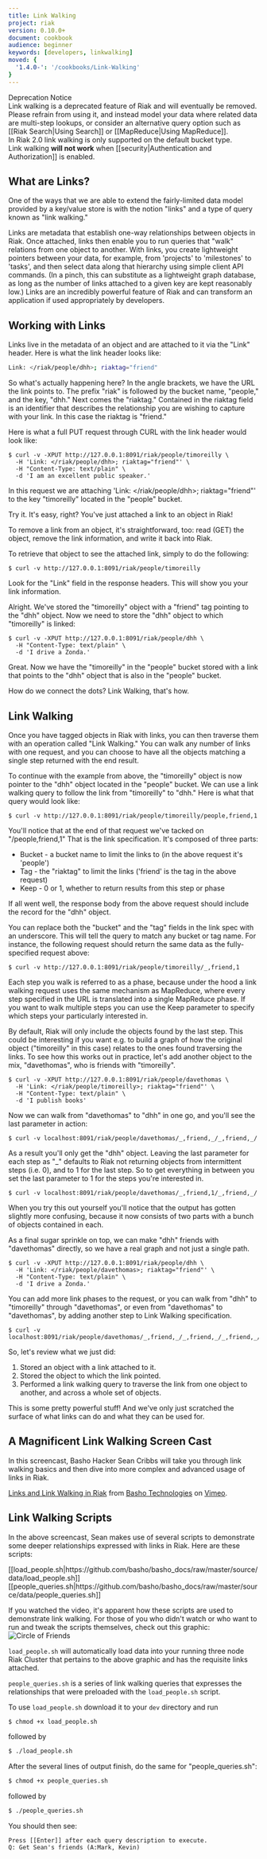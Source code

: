 ```yaml
---
title: Link Walking
project: riak
version: 0.10.0+
document: cookbook
audience: beginner
keywords: [developers, linkwalking]
moved: {
  '1.4.0-': '/cookbooks/Link-Walking'
}
---
```


<div class="info"><div class="title">Deprecation Notice</div>Link walking is a deprecated feature of Riak and will eventually be removed. Please refrain from using it, and instead model your data where related data are multi-step lookups, or consider an alternative query option such as [[Riak Search|Using Search]] or [[MapReduce|Using MapReduce]].
<br />
In Riak 2.0 link walking is only supported on the default bucket type.
<br />
Link walking <strong>will not work</strong> when [[security|Authentication and Authorization]] is enabled.
</div>

## What are Links?

One of the ways that we are able to extend the fairly-limited data model provided by a key/value store is with the notion "links" and a type of query known as "link walking."

Links are metadata that establish one-way relationships between objects in Riak. Once attached, links then enable you to run queries that "walk" relations from one object to another. With links, you create lightweight pointers between your data, for example, from 'projects' to 'milestones' to 'tasks', and then select data along that hierarchy using simple client API commands. (In a pinch, this can substitute as a lightweight graph database, as long as the number of links attached to a given key are kept reasonably low.) Links are an incredibly powerful feature of Riak and can transform an application if used appropriately by developers.

## Working with Links

Links live in the metadata of an object and are attached to it via the "Link" header. Here is what the link header looks like:

```bash
Link: </riak/people/dhh>; riaktag="friend"
```

So what's actually happening here? In the angle brackets, we have the URL the link points to. The prefix "riak" is followed by the bucket name, "people," and the key, "dhh." Next comes the "riaktag." Contained in the riaktag field is an identifier that describes the relationship you are wishing to capture with your link. In this case the riaktag is "friend."

Here is what a full PUT request through CURL with the link header would look like:

```
$ curl -v -XPUT http://127.0.0.1:8091/riak/people/timoreilly \
  -H 'Link: </riak/people/dhh>; riaktag="friend"' \
  -H "Content-Type: text/plain" \
  -d 'I am an excellent public speaker.'
```

In this request we are attaching 'Link: &lt;/riak/people/dhh&gt;; riaktag="friend"' to the key "timoreilly" located in the "people" bucket.

Try it. It's easy, right? You've just attached a link to an object in Riak!

<div class="info">To remove a link from an object, it's straightforward, too: read (GET) the object, remove the link information, and write it back into Riak.</div>

To retrieve that object to see the attached link, simply to do the following:

```curl
$ curl -v http://127.0.0.1:8091/riak/people/timoreilly
```

Look for the "Link" field in the response headers. This will show you your link information.

Alright. We've stored the "timoreilly" object with a "friend" tag pointing to the "dhh" object. Now we need to store the "dhh" object to which "timoreilly" is linked:

```
$ curl -v -XPUT http://127.0.0.1:8091/riak/people/dhh \
  -H "Content-Type: text/plain" \
  -d 'I drive a Zonda.'
```

Great. Now we have the "timoreilly" in the "people" bucket stored with a link that points to the "dhh" object that is also in the "people" bucket.

How do we connect the dots? Link Walking, that's how.

## Link Walking

Once you have tagged objects in Riak with links, you can then traverse them with an operation called "Link Walking." You can walk any number of links with one request, and you can choose to have all the objects matching a single step returned with the end result.

To continue with the example from above, the "timoreilly" object is now pointer to the "dhh" object located in the "people" bucket. We can use a link walking query to follow the link from "timoreilly" to "dhh." Here is what that query would look like:

```curl
$ curl -v http://127.0.0.1:8091/riak/people/timoreilly/people,friend,1
```

You'll notice that at the end of that request we've tacked on "/people,friend,1" That is the link specification. It's composed of three parts:

* Bucket - a bucket name to limit the links to (in the above request it's 'people')
* Tag - the "riaktag" to limit the links ('friend' is the tag in the above request)
* Keep - 0 or 1, whether to return results from this step or phase

If all went well, the response body from the above request should include the record for the "dhh" object.

You can replace both the "bucket" and the "tag" fields in the link spec with an underscore. This will tell the query to match any bucket or tag name. For instance, the following request should return the same data as the fully-specified request above:

```curl
$ curl -v http://127.0.0.1:8091/riak/people/timoreilly/_,friend,1
```

Each step you walk is referred to as a phase, because under the hood a link walking request uses the same mechanism as MapReduce, where every step specified in the URL is translated into a single MapReduce phase. If you want to walk multiple steps you can use the Keep parameter to specify which steps your particularly interested in.

By default, Riak will only include the objects found by the last step. This could be interesting if you want e.g. to build a graph of how the original object ("timoreilly" in this case) relates to the ones found traversing the links. To see how this works out in practice, let's add another object to the mix, "davethomas", who is friends with "timoreilly".

```
$ curl -v -XPUT http://127.0.0.1:8091/riak/people/davethomas \
  -H 'Link: </riak/people/timoreilly>; riaktag="friend"' \
  -H "Content-Type: text/plain" \
  -d 'I publish books'
```

Now we can walk from "davethomas" to "dhh" in one go, and you'll see the last parameter in action:

```curl
$ curl -v localhost:8091/riak/people/davethomas/_,friend,_/_,friend,_/
```

As a result you'll only get the "dhh" object. Leaving the last parameter for each step as "_" defaults to Riak not returning objects from intermittent steps (i.e. 0), and to 1 for the last step. So to get everything in between you set the last parameter to 1 for the steps you're interested in.

```curl
$ curl -v localhost:8091/riak/people/davethomas/_,friend,1/_,friend,_/
```

When you try this out yourself you'll notice that the output has gotten slightly more confusing, because it now consists of two parts with a bunch of objects contained in each.

As a final sugar sprinkle on top, we can make "dhh" friends with "davethomas" directly, so we have a real graph and not just a single path.

```
$ curl -v -XPUT http://127.0.0.1:8091/riak/people/dhh \
  -H 'Link: </riak/people/davethomas>; riaktag="friend"' \
  -H "Content-Type: text/plain" \
  -d 'I drive a Zonda.'
```

You can add more link phases to the request, or you can walk from "dhh" to "timoreilly" through "davethomas", or even from "davethomas" to "davethomas", by adding another step to Link Walking specification.

```curl
$ curl -v localhost:8091/riak/people/davethomas/_,friend,_/_,friend,_/_,friend,_/
```

So, let's review what we just did:

1. Stored an object with a link attached to it.
2. Stored the object to which the link pointed.
3. Performed a link walking query to traverse the link from one object to another, and across a whole set of objects.

This is some pretty powerful stuff! And we've only just scratched the surface of what links can do and what they can be used for.

## A Magnificent Link Walking Screen Cast

In this screencast, Basho Hacker Sean Cribbs will take you through link walking basics and then dive into more complex and advanced usage of links in Riak.

<div style="display:none" class="iframe-video" id="http://player.vimeo.com/video/14563219"></div>

<p><a href="http://vimeo.com/14563219">Links and Link Walking in Riak</a> from <a href="http://vimeo.com/bashotech">Basho Technologies</a> on <a href="http://vimeo.com">Vimeo</a>.</p>

## Link Walking Scripts

In the above screencast, Sean makes use of several scripts to demonstrate some deeper relationships expressed with links in Riak. Here are these scripts:

<dl>
<dt>[[load_people.sh|https://github.com/basho/basho_docs/raw/master/source/data/load_people.sh]]</dt>
<dt>[[people_queries.sh|https://github.com/basho/basho_docs/raw/master/source/data/people_queries.sh]]</dt>
</dl>

If you watched the video, it's apparent how these scripts are used to demonstrate link walking. For those of you who didn't watch or who want to run and tweak the scripts themselves, check out this graphic:
![Circle of Friends](/images/circle-of-friends.png)

`load_people.sh` will automatically load data into your running three node Riak Cluster that pertains to the above graphic and has the requisite links attached.

`people_queries.sh` is a series of link walking queries that expresses the relationships that were preloaded with the `load_people.sh` script.

To use `load_people.sh` download it to your `dev` directory and run

```bash
$ chmod +x load_people.sh
```

followed by

```bash
$ ./load_people.sh
```

After the several lines of output finish, do the same for "people_queries.sh":

```bash
$ chmod +x people_queries.sh
```

followed by

```bash
$ ./people_queries.sh
```

You should then see:

```
Press [[Enter]] after each query description to execute.
Q: Get Sean's friends (A:Mark, Kevin)
```
